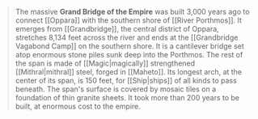 > The massive **Grand Bridge of the Empire** was built 3,000 years ago to connect [[Oppara]] with the southern shore of [[River Porthmos]]. It emerges from [[Grandbridge]], the central district of Oppara, stretches 8,134 feet across the river and ends at the [[Grandbridge Vagabond Camp]] on the southern shore. It is a cantilever bridge set atop enormous stone piles sunk deep into the Porthmos. The rest of the span is made of [[Magic|magically]] strengthened [[Mithral|mithral]] steel, forged in [[Maheto]]. Its longest arch, at the center of its span, is 150 feet, for [[Ship|ships]] of all kinds to pass beneath. The span's surface is covered by mosaic tiles on a foundation of thin granite sheets. It took more than 200 years to be built, at enormous cost to the empire.








